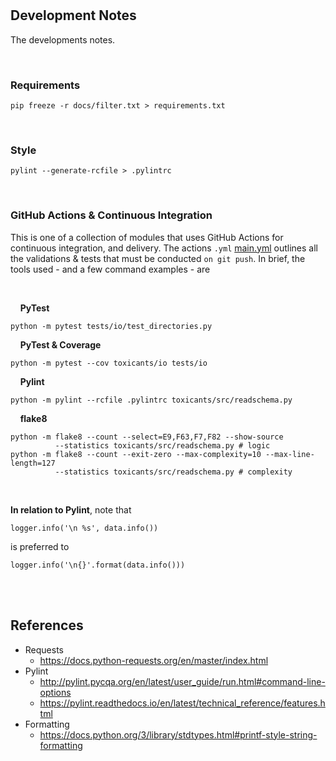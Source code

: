 <br>
<br>

## Development Notes

The developments notes.

<br>

### Requirements

```shell
pip freeze -r docs/filter.txt > requirements.txt
```

<br>

### Style

```shell
pylint --generate-rcfile > .pylintrc
```

<br>

### GitHub Actions & Continuous Integration

This is one of a collection of modules that uses GitHub Actions for continuous integration, and delivery. The actions ``.yml``
[main.yml](./.github/workflows/main.yml) outlines all the validations & tests that must be conducted ``on git push``. In brief,
the tools used - and a few command examples - are

<br>

&nbsp; &nbsp; **PyTest**
```shell
python -m pytest tests/io/test_directories.py
```
&nbsp; &nbsp; **PyTest & Coverage**
```shell
python -m pytest --cov toxicants/io tests/io
```
&nbsp; &nbsp; **Pylint**
```shell
python -m pylint --rcfile .pylintrc toxicants/src/readschema.py
```
&nbsp; &nbsp; **flake8**
```shell
python -m flake8 --count --select=E9,F63,F7,F82 --show-source 
          --statistics toxicants/src/readschema.py # logic
python -m flake8 --count --exit-zero --max-complexity=10 --max-line-length=127 
          --statistics toxicants/src/readschema.py # complexity
```

<br>

**In relation to Pylint**, note that

```
logger.info('\n %s', data.info())
```

is preferred to

```
logger.info('\n{}'.format(data.info()))
```

<br>
<br>

## References

* Requests
    * https://docs.python-requests.org/en/master/index.html
* Pylint
    * http://pylint.pycqa.org/en/latest/user_guide/run.html#command-line-options
    * https://pylint.readthedocs.io/en/latest/technical_reference/features.html
* Formatting
    * https://docs.python.org/3/library/stdtypes.html#printf-style-string-formatting

<br>
<br>
<br>
<br>
